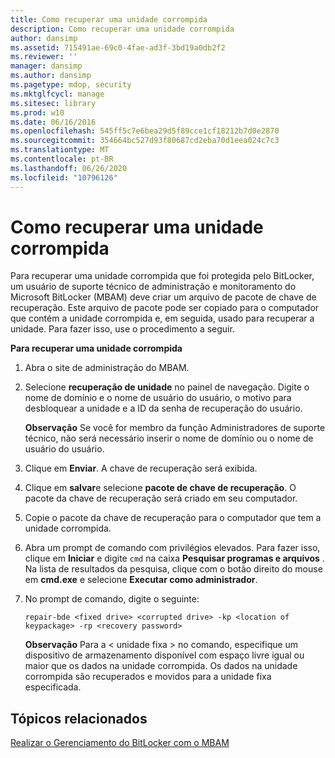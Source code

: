 ```yaml
---
title: Como recuperar uma unidade corrompida
description: Como recuperar uma unidade corrompida
author: dansimp
ms.assetid: 715491ae-69c0-4fae-ad3f-3bd19a0db2f2
ms.reviewer: ''
manager: dansimp
ms.author: dansimp
ms.pagetype: mdop, security
ms.mktglfcycl: manage
ms.sitesec: library
ms.prod: w10
ms.date: 06/16/2016
ms.openlocfilehash: 545ff5c7e6bea29d5f89cce1cf18212b7d0e2870
ms.sourcegitcommit: 354664bc527d93f80687cd2eba70d1eea024c7c3
ms.translationtype: MT
ms.contentlocale: pt-BR
ms.lasthandoff: 06/26/2020
ms.locfileid: "10796126"
---
```

# Como recuperar uma unidade corrompida


Para recuperar uma unidade corrompida que foi protegida pelo BitLocker, um usuário de suporte técnico de administração e monitoramento do Microsoft BitLocker (MBAM) deve criar um arquivo de pacote de chave de recuperação. Este arquivo de pacote pode ser copiado para o computador que contém a unidade corrompida e, em seguida, usado para recuperar a unidade. Para fazer isso, use o procedimento a seguir.

**Para recuperar uma unidade corrompida**

1.  Abra o site de administração do MBAM.

2.  Selecione **recuperação de unidade** no painel de navegação. Digite o nome de domínio e o nome de usuário do usuário, o motivo para desbloquear a unidade e a ID da senha de recuperação do usuário.

    **Observação**  Se você for membro da função Administradores de suporte técnico, não será necessário inserir o nome de domínio ou o nome de usuário do usuário.

     

3.  Clique em **Enviar**. A chave de recuperação será exibida.

4.  Clique em **salvar**e selecione **pacote de chave de recuperação**. O pacote da chave de recuperação será criado em seu computador.

5.  Copie o pacote da chave de recuperação para o computador que tem a unidade corrompida.

6.  Abra um prompt de comando com privilégios elevados. Para fazer isso, clique em **Iniciar** e digite `cmd` na caixa **Pesquisar programas e arquivos** . Na lista de resultados da pesquisa, clique com o botão direito do mouse em **cmd.exe** e selecione **Executar como administrador**.

7.  No prompt de comando, digite o seguinte:

    `repair-bde <fixed drive> <corrupted drive> -kp <location of keypackage> -rp <recovery password>`

    **Observação**  Para a &lt; unidade fixa &gt; no comando, especifique um dispositivo de armazenamento disponível com espaço livre igual ou maior que os dados na unidade corrompida. Os dados na unidade corrompida são recuperados e movidos para a unidade fixa especificada.

     

## Tópicos relacionados


[Realizar o Gerenciamento do BitLocker com o MBAM](performing-bitlocker-management-with-mbam.md)

 

 





